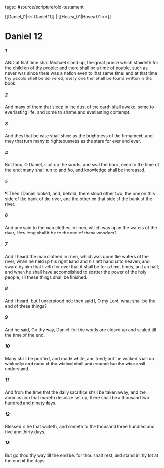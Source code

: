 tags:: #source/scripture/old-testament

[[Daniel_11|<< Daniel 11]] | [[Hosea_01|Hosea 01 >>]]

# Daniel 12

##### 1

AND at that time shall Michael stand up, the great prince which standeth for the children of thy people: and there shall be a time of trouble, such as never was since there was a nation even to that same time: and at that time thy people shall be delivered, every one that shall be found written in the book.

##### 2

And many of them that sleep in the dust of the earth shall awake, some to everlasting life, and some to shame and everlasting contempt.

##### 3

And they that be wise shall shine as the brightness of the firmament; and they that turn many to righteousness as the stars for ever and ever.

##### 4

But thou, O Daniel, shut up the words, and seal the book, even to the time of the end: many shall run to and fro, and knowledge shall be increased.

##### 5

¶ Then I Daniel looked, and, behold, there stood other two, the one on this side of the bank of the river, and the other on that side of the bank of the river.

##### 6

And one said to the man clothed in linen, which was upon the waters of the river, How long shall it be to the end of these wonders?

##### 7

And I heard the man clothed in linen, which was upon the waters of the river, when he held up his right hand and his left hand unto heaven, and sware by him that liveth for ever that it shall be for a time, times, and an half; and when he shall have accomplished to scatter the power of the holy people, all these things shall be finished.

##### 8

And I heard, but I understood not: then said I, O my Lord, what shall be the end of these things?

##### 9

And he said, Go thy way, Daniel: for the words are closed up and sealed till the time of the end.

##### 10

Many shall be purified, and made white, and tried; but the wicked shall do wickedly: and none of the wicked shall understand; but the wise shall understand.

##### 11

And from the time that the daily sacrifice shall be taken away, and the abomination that maketh desolate set up, there shall be a thousand two hundred and ninety days.

##### 12

Blessed is he that waiteth, and cometh to the thousand three hundred and five and thirty days.

##### 13

But go thou thy way till the end be: for thou shalt rest, and stand in thy lot at the end of the days.
